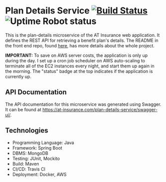 # Plan Details Service [![Build Status](https://travis-ci.com/abhithube/plan-details-service.svg?branch=master)](https://travis-ci.com/abhithube/plan-details-service) ![Uptime Robot status](https://img.shields.io/uptimerobot/status/m786310888-e72a74101e97560d6bbf571e?label=status)



This is the plan-details microservice of the AT Insurance web application. It defines the REST API for retrieving a benefit plan's details. The README in the front end repo, found [here](https://github.com/abhithube/insurance-portal-angular), has more details about the whole project.

**IMPORTANT:** To save on AWS server costs, the application is only up during the day. I set up a cron job scheduler on AWS auto-scaling to terminate all of the EC2 instances every night, and start them up again in the morning. The "status" badge at the top indicates if the application is currently up.

## API Documentation
The API documentation for this microservice was generated using Swagger. It can be found at https://at-insurance.com/plan-details-service/swagger-ui/.

## Technologies
- Programming Language: Java
- Framework: Spring Boot
- DBMS: MongoDB
- Testing: JUnit, Mockito
- Build: Maven
- CI/CD: Travis CI
- Deployment: Docker, AWS
